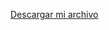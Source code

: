 <a href="https://github.com/mclovin65/hospital-/releases/download/v1.0/Hospital.jar" download="Hospital.jar">Descargar mi archivo</a>
